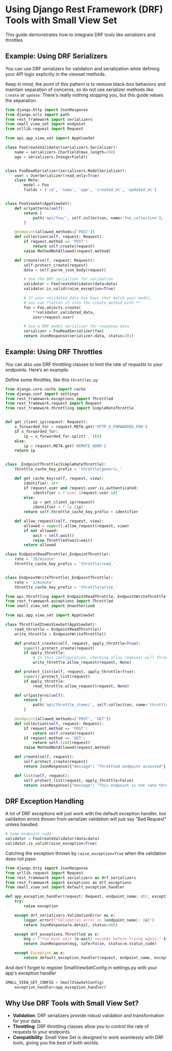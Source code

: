 # Using Django Rest Framework (DRF) Tools with Small View Set

This guide demonstrates how to integrate DRF tools like serializers and throttles

## Example: Using DRF Serializers

You can use DRF serializers for validation and serialization while defining your API logic explicitly in the viewset methods.

Keep in mind, the point of this pattern is to remove black-box behaviors and maintain separation of concerns,
so do not use serializer methods like `create` or `update`. There's really nothing stopping you, but 
this guide values the separation.

```python
from django.http import JsonResponse
from django.urls import path
from rest_framework import serializers
from small_view_set import endpoint
from urllib.request import Request

from api.app_view_set import AppViewSet

class FooCreateValidator(serializers.Serializer):
    name = serializers.CharField(max_length=100)
    age = serializers.IntegerField()


class FooReadSerializer(serializers.ModelSerializer):
    user = UserSerializer(read_only=True)
    class Meta:
        model = Foo
        fields = ('id', 'name', 'age', 'created_at', 'updated_at')


class FooViewSet(AppViewSet):
    def urlpatterns(self):
        return [
            path('api/foo/', self.collection, name='foo_collection'),
        ]

    @endpoint(allowed_methods=['POST'])
    def collection(self, request: Request):
        if request.method == 'POST':
            return self.create(request)
        raise MethodNotAllowed(request.method)

    def create(self, request: Request):
        self.protect_create(request)
        data = self.parse_json_body(request)

        # Use the DRF serializer for validation
        validator = FooCreateValidator(data=data)
        validator.is_valid(raise_exception=True)

        # If your validated_data has keys that match your model,
        # you can flatten it into the create method with **
        foo = Foo.objects.create(
            **validator.validated_data,
            user=request.user)

        # Use a DRF model serializer for response data
        serializer = FooReadSerializer(foo)
        return JsonResponse(serializer.data, status=201)
```

## Example: Using DRF Throttles

You can also use DRF throttling classes to limit the rate of requests to your endpoints. Here’s an example:

Define some throttles, like this `throttles.py`
```python
from django.core.cache import cache
from django.conf import settings
from rest_framework.exceptions import Throttled
from rest_framework.request import Request
from rest_framework.throttling import SimpleRateThrottle


def get_client_ip(request: Request):
    x_forwarded_for = request.META.get('HTTP_X_FORWARDED_FOR')
    if x_forwarded_for:
        ip = x_forwarded_for.split(',')[0]
    else:
        ip = request.META.get('REMOTE_ADDR')
    return ip


class _EndpointThrottle(SimpleRateThrottle):
    throttle_cache_key_prefix = 'throttle|generic_'

    def get_cache_key(self, request, view):
        identifier: str
        if request.user and request.user.is_authenticated:
            identifier = f'user_{request.user.id}'
        else:
            ip = get_client_ip(request)
            identifier = f'ip_{ip}'
        return self.throttle_cache_key_prefix + identifier

    def allow_request(self, request, view):
        allowed = super().allow_request(request, view)
        if not allowed:
            wait = self.wait()
            raise Throttled(wait=wait)
        return allowed

class EndpointReadThrottle(_EndpointThrottle):
    rate = '20/minute'
    throttle_cache_key_prefix = 'throttle|read_'


class EndpointWriteThrottle(_EndpointThrottle):
    rate = '1/minute'
    throttle_cache_key_prefix = 'throttle|write_'

```

```python
from api.throttling import EndpointReadThrottle, EndpointWriteThrottle
from rest_framework.exceptions import Throttled
from small_view_set import Unauthorized

from api.app_view_set import AppViewSet

class ThrottledItemsViewSet(AppViewSet):
    read_throttle = EndpointReadThrottle()
    write_throttle = EndpointWriteThrottle()

    def protect_create(self, request, apply_throttle=True):
        super().protect_create(request)
        if apply_throttle:
            # In this configuration, checking allow_reqeuest will throw a Throttled exception if not allowed
            write_throttle.allow_request(request, None)

    def protect_list(self, request, apply_throttle=True):
        super().protect_list(request)
        if apply_throttle:
            read_throttle.allow_request(request, None)

    def urlpatterns(self):
        return [
            path('api/throttle_items/', self.collection, name='throttled_items_collection'),
        ]

    @endpoint(allowed_methods=['POST', 'GET'])
    def collection(self, request: Request):
        if request.method == 'POST':
            return self.create(request)
        if request.method == 'GET':
            return self.list(request)
        raise MethodNotAllowed(request.method)

    def create(self, request):
        self.protect_create(request)
        return JsonResponse({"message": "Throttled endpoint accessed"}, status=201)

    def list(self, request):
        self.protect_list(request, apply_throttle=False)
        return JsonResponse({"message": "This endpoint is not rate throttled"}, status=200)
```

## DRF Exception Handling

A lot of DRF exceptions will just work with the default exception handler, but validation errors thrown from serializer validation will just say "Bad Request" unless handled.

```python
# Some endpoint code:
validator = FooCreateValidator(data=data)
validator.is_valid(raise_exception=True)
```

Catching the exception thrown by `raise_exception=True` when the validation does not pass:
```python
from django.http import JsonResponse
from urllib.request import Request
from rest_framework import serializers as drf_serializers
from rest_framework import exceptions as drf_exceptions
from small_view_set import default_exception_handler

def app_exception_handler(request: Request, endpoint_name: str, exception):
    try:
        raise exception

    except drf_serializers.ValidationError as e:
        logger.error(f"Validation error in {endpoint_name}: {e}")
        return JsonResponse(e.detail, status=400)

    except drf_exceptions.Throttled as e:
        msg = f"You must wait {e.wait} seconds before trying again." if e.wait else "Too many requests"
        return JsonResponse(msg, safe=False, status=e.status_code)

    except Exception as e:
        return default_exception_handler(request, endpoint_name, exception)
```

And don't forget to register SmallViewSetConfig in settings.py with your app's exception handler
```python
SMALL_VIEW_SET_CONFIG = SmallViewSetConfig(
    exception_handler=app_exception_handler)
```

## Why Use DRF Tools with Small View Set?

- **Validation**: DRF serializers provide robust validation and transformation for your data.
- **Throttling**: DRF throttling classes allow you to control the rate of requests to your endpoints.
- **Compatibility**: Small View Set is designed to work seamlessly with DRF tools, giving you the best of both worlds.
